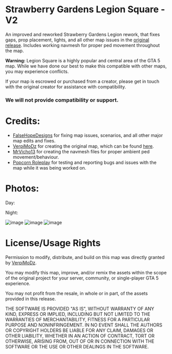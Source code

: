# Strawberry Gardens Legion Square - V2

An improved and reworked Strawberry Gardens Legion rework, that fixes gaps, prop placement, lights, and all other map issues in the [original release](https://forum.cfx.re/t/strawberry-gardens-free-legion-square-replaced). Includes working navmesh for proper ped movement throughout the map.

**Warning:** Legion Square is a highly popular and central area of the GTA 5 map. While we have done our best to make this compatible with other maps, you may experience conflicts. 

If your map is escrowed or purchased from a creator, please get in touch with the original creator for assistance with compatibility.

### **We will not provide compatibility or support.**


# Credits:

- [FalseHopeDesigns](https://falsehopedesigns.tebex.io/) for fixing map issues, scenarios, and all other major map edits and fixes.
- [VerpiMoDz](https://forum.cfx.re/u/VerpiMoDz) for creating the original map, which can be found [here](https://forum.cfx.re/t/strawberry-gardens-free-legion-square-replaced/5122423).
- [MrVicho13](https://www.gta5-mods.com/users/Mrvicho13) for creating the navmesh files for proper ambient ped movement/behaviour.
- [Popcorn Roleplay](https://discord.gg/popcornroleplay) for testing and reporting bugs and issues with the map while it was being worked on.

# Photos:

Day:

Night:


![image](https://github.com/user-attachments/assets/09245012-2bb1-4b5f-b03c-64c99d2086e9)
![image](https://github.com/user-attachments/assets/f1eb7576-fd6b-4f08-ba6b-44a2ce42a569)
![image](https://github.com/user-attachments/assets/88468901-570a-4557-a688-ac724c020fdd)

# License/Usage Rights

Permission to modify, distribute, and build on this map was directly granted by [VerpiMoDz](https://forum.cfx.re/u/VerpiMoDz).

You may modify this map, improve, and/or remix the assets within the scope of the original project for your server, community, or single-player GTA 5 experience.

You may not profit from the resale, in whole or in part, of the assets provided in this release.

THE SOFTWARE IS PROVIDED "AS IS", WITHOUT WARRANTY OF ANY KIND, EXPRESS OR IMPLIED, INCLUDING BUT NOT LIMITED TO THE WARRANTIES OF MERCHANTABILITY,
FITNESS FOR A PARTICULAR PURPOSE AND NONINFRINGEMENT. IN NO EVENT SHALL THE AUTHORS OR COPYRIGHT HOLDERS BE LIABLE FOR ANY CLAIM, DAMAGES OR OTHER
LIABILITY, WHETHER IN AN ACTION OF CONTRACT, TORT OR OTHERWISE, ARISING FROM, OUT OF OR IN CONNECTION WITH THE SOFTWARE OR THE USE OR OTHER DEALINGS IN THE
SOFTWARE.
